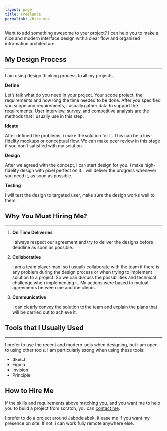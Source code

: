 ```yaml
---
layout: page
title: Freelance
permalink: /hire-me/
---
```


Want to add something awesome to your project? I can help you to make a nice and modern interface design with a clear flow and organized information architecture.

## My Design Process

------

I am using design thinking process to all my projects,

**Define**

Let’s talk what do you need in your project. Your scope project, the requirements and how long the time needed to be done. After you specified you scope and requirements, i usually gather data to support the requirements. User interview, survey, and competitive analysis are the methods that i usually use in this step.

**Ideate**

After defined the problems, i make the solution for it. This can be a low-fidelity mockups or conceptual flow. We can make peer review in this stage if you don’t satisfied with my solution.

**Design**

After we agreed with the concept, i can start design for you. I make high-fidelity design with pixel perfect on it. I will deliver the progress whenever you need it, as soon as possible.

**Testing**

I will test the design to targeted user, make sure the design works well to them.

## Why You Must Hiring Me?

------

1. **On Time Deliveries**

   I always respect our agreement and try to deliver the designs before deadline as soon as possible.

2. **Collaborative**

   I am a team player man, so i usually collaborate with the team if there is any problem during the design process or when trying to implement solution to a project. So we can discuss the possibilities and technical challenge when implementing it. My actions were based to mutual agreements between me and the clients.
   
3. **Communicative**

   I can clearly convey the solution to the team and explain the plans that will be carried out to achieve it.
   
## Tools that I Usually Used

------

I prefer to use the recent and modern tools when designing, but i am open to using other tools. I am particularly strong when using these tools:

+ Sketch
+ Figma
+ Invision
+ Principle

## How to Hire Me

If the skills and requirements above matching you, and you want me to help you to build a project from scratch, you can [contact me](https://luthfirahmad.typeform.com/to/R4NMRINh).

I prefer to do a project around Jabodetabek, it ease me if you want my presence on site. If not, i can work fully remote anywhere else.
